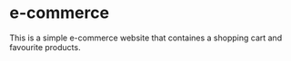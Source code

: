 # e-commerce
This is a simple e-commerce website that containes a shopping cart and favourite products.

